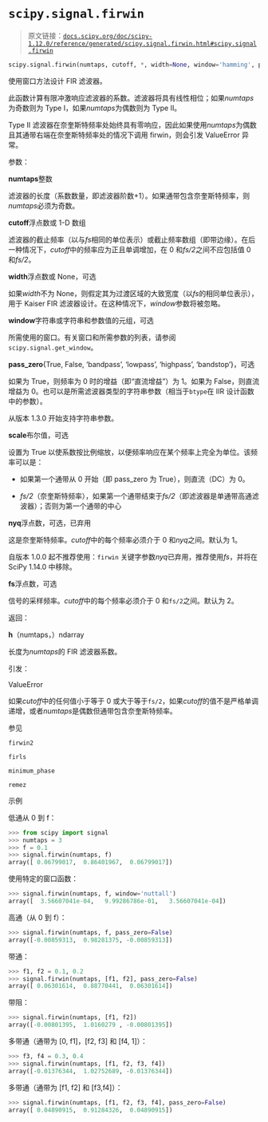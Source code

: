 # `scipy.signal.firwin`

> 原文链接：[`docs.scipy.org/doc/scipy-1.12.0/reference/generated/scipy.signal.firwin.html#scipy.signal.firwin`](https://docs.scipy.org/doc/scipy-1.12.0/reference/generated/scipy.signal.firwin.html#scipy.signal.firwin)

```py
scipy.signal.firwin(numtaps, cutoff, *, width=None, window='hamming', pass_zero=True, scale=True, nyq=<object object>, fs=None)
```

使用窗口方法设计 FIR 滤波器。

此函数计算有限冲激响应滤波器的系数。滤波器将具有线性相位；如果*numtaps*为奇数则为 Type I，如果*numtaps*为偶数则为 Type II。

Type II 滤波器在奈奎斯特频率处始终具有零响应，因此如果使用*numtaps*为偶数且其通带右端在奈奎斯特频率处的情况下调用 firwin，则会引发 ValueError 异常。

参数：

**numtaps**整数

滤波器的长度（系数数量，即滤波器阶数+1）。如果通带包含奈奎斯特频率，则*numtaps*必须为奇数。

**cutoff**浮点数或 1-D 数组

滤波器的截止频率（以与*fs*相同的单位表示）或截止频率数组（即带边缘）。在后一种情况下，*cutoff*中的频率应为正且单调增加，在 0 和*fs/2*之间不应包括值 0 和*fs/2*。

**width**浮点数或 None，可选

如果*width*不为 None，则假定其为过渡区域的大致宽度（以*fs*的相同单位表示），用于 Kaiser FIR 滤波器设计。在这种情况下，*window*参数将被忽略。

**window**字符串或字符串和参数值的元组，可选

所需使用的窗口。有关窗口和所需参数的列表，请参阅`scipy.signal.get_window`。

**pass_zero**{True, False, ‘bandpass’, ‘lowpass’, ‘highpass’, ‘bandstop’}，可选

如果为 True，则频率为 0 时的增益（即“直流增益”）为 1。如果为 False，则直流增益为 0。也可以是所需滤波器类型的字符串参数（相当于`btype`在 IIR 设计函数中的参数）。

从版本 1.3.0 开始支持字符串参数。

**scale**布尔值，可选

设置为 True 以使系数按比例缩放，以便频率响应在某个频率上完全为单位。该频率可以是：

+   如果第一个通带从 0 开始（即 pass_zero 为 True），则直流（DC）为 0。

+   *fs/2*（奈奎斯特频率），如果第一个通带结束于*fs/2*（即滤波器是单通带高通滤波器）；否则为第一个通带的中心

**nyq**浮点数，可选，已弃用

这是奈奎斯特频率。*cutoff*中的每个频率必须介于 0 和*nyq*之间。默认为 1。

自版本 1.0.0 起不推荐使用：`firwin` 关键字参数*nyq*已弃用，推荐使用*fs*，并将在 SciPy 1.14.0 中移除。

**fs**浮点数，可选

信号的采样频率。*cutoff*中的每个频率必须介于 0 和`fs/2`之间。默认为 2。

返回：

**h**（numtaps，）ndarray

长度为*numtaps*的 FIR 滤波器系数。

引发：

ValueError

如果*cutoff*中的任何值小于等于 0 或大于等于`fs/2`，如果*cutoff*的值不是严格单调递增，或者*numtaps*是偶数但通带包含奈奎斯特频率。

参见

`firwin2`

`firls`

`minimum_phase`

`remez`

示例

低通从 0 到 f：

```py
>>> from scipy import signal
>>> numtaps = 3
>>> f = 0.1
>>> signal.firwin(numtaps, f)
array([ 0.06799017,  0.86401967,  0.06799017]) 
```

使用特定的窗口函数：

```py
>>> signal.firwin(numtaps, f, window='nuttall')
array([  3.56607041e-04,   9.99286786e-01,   3.56607041e-04]) 
```

高通（从 0 到 f）：

```py
>>> signal.firwin(numtaps, f, pass_zero=False)
array([-0.00859313,  0.98281375, -0.00859313]) 
```

带通：

```py
>>> f1, f2 = 0.1, 0.2
>>> signal.firwin(numtaps, [f1, f2], pass_zero=False)
array([ 0.06301614,  0.88770441,  0.06301614]) 
```

带阻：

```py
>>> signal.firwin(numtaps, [f1, f2])
array([-0.00801395,  1.0160279 , -0.00801395]) 
```

多带通（通带为 [0, f1]，[f2, f3] 和 [f4, 1]）：

```py
>>> f3, f4 = 0.3, 0.4
>>> signal.firwin(numtaps, [f1, f2, f3, f4])
array([-0.01376344,  1.02752689, -0.01376344]) 
```

多带通（通带为 [f1, f2] 和 [f3,f4]）：

```py
>>> signal.firwin(numtaps, [f1, f2, f3, f4], pass_zero=False)
array([ 0.04890915,  0.91284326,  0.04890915]) 
```
